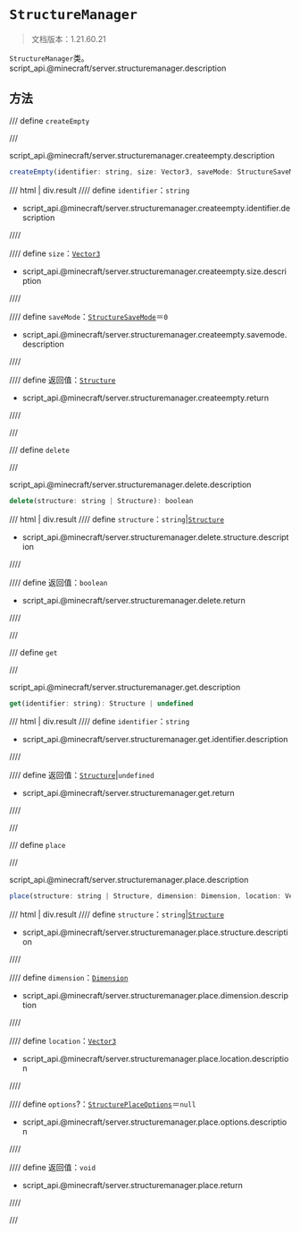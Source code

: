 # `StructureManager`

> 文档版本：1.21.60.21

`StructureManager`类。script_api.@minecraft/server.structuremanager.description

## 方法

/// define
`createEmpty`


///

script_api.@minecraft/server.structuremanager.createempty.description

```js
createEmpty(identifier: string, size: Vector3, saveMode: StructureSaveMode): Structure
```

/// html | div.result
//// define
`identifier`：`string`

- script_api.@minecraft/server.structuremanager.createempty.identifier.description


////

//// define
`size`：[`Vector3`](./vector3.md)

- script_api.@minecraft/server.structuremanager.createempty.size.description


////

//// define
`saveMode`：[`StructureSaveMode`](./structuresavemode.md)＝`0`

- script_api.@minecraft/server.structuremanager.createempty.savemode.description


////

//// define
返回值：[`Structure`](./structure.md)

- script_api.@minecraft/server.structuremanager.createempty.return


////

///


/// define
`delete`


///

script_api.@minecraft/server.structuremanager.delete.description

```js
delete(structure: string | Structure): boolean
```

/// html | div.result
//// define
`structure`：`string`|[`Structure`](./structure.md)

- script_api.@minecraft/server.structuremanager.delete.structure.description


////

//// define
返回值：`boolean`

- script_api.@minecraft/server.structuremanager.delete.return


////

///


/// define
`get`


///

script_api.@minecraft/server.structuremanager.get.description

```js
get(identifier: string): Structure | undefined
```

/// html | div.result
//// define
`identifier`：`string`

- script_api.@minecraft/server.structuremanager.get.identifier.description


////

//// define
返回值：[`Structure`](./structure.md)|`undefined`

- script_api.@minecraft/server.structuremanager.get.return


////

///


/// define
`place`


///

script_api.@minecraft/server.structuremanager.place.description

```js
place(structure: string | Structure, dimension: Dimension, location: Vector3, options?: StructurePlaceOptions): void
```

/// html | div.result
//// define
`structure`：`string`|[`Structure`](./structure.md)

- script_api.@minecraft/server.structuremanager.place.structure.description


////

//// define
`dimension`：[`Dimension`](./dimension.md)

- script_api.@minecraft/server.structuremanager.place.dimension.description


////

//// define
`location`：[`Vector3`](./vector3.md)

- script_api.@minecraft/server.structuremanager.place.location.description


////

//// define
`options`?：[`StructurePlaceOptions`](./structureplaceoptions.md)＝`null`

- script_api.@minecraft/server.structuremanager.place.options.description


////

//// define
返回值：`void`

- script_api.@minecraft/server.structuremanager.place.return


////

///

